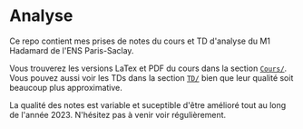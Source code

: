 # Analyse

Ce repo contient mes prises de notes du cours et TD d'analyse du M1 Hadamard de l'ENS Paris-Saclay.

Vous trouverez les versions LaTex et PDF du cours dans la section [`Cours/`](./Cours&#32;). Vous pouvez aussi voir les TDs dans la section [`TD/`](./TD/) bien que leur qualité soit beaucoup plus approximative.

La qualité des notes est variable et suceptible d'être amélioré tout au long de l'année 2023. N'hésitez pas à venir voir régulièrement.
